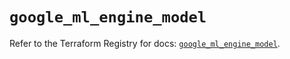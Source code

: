 # `google_ml_engine_model`

Refer to the Terraform Registry for docs: [`google_ml_engine_model`](https://registry.terraform.io/providers/drfaust92/google/4.16.4/docs/resources/ml_engine_model).
